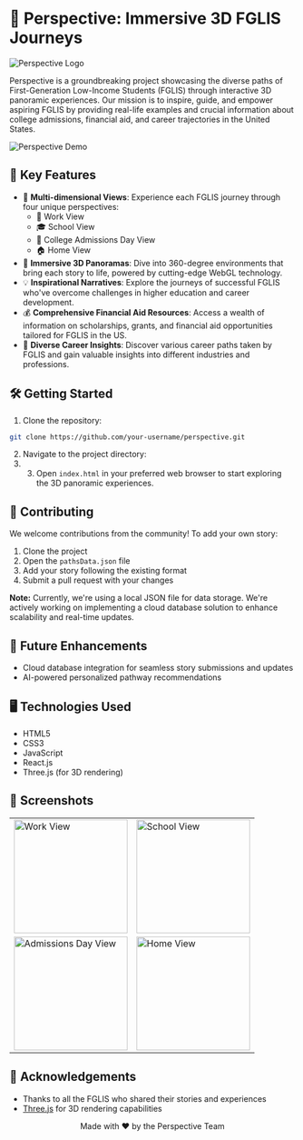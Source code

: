 # 🌟 Perspective: Immersive 3D FGLIS Journeys

![Perspective Logo](https://your-image-url.com/perspective-logo.png)

Perspective is a groundbreaking project showcasing the diverse paths of First-Generation Low-Income Students (FGLIS) through interactive 3D panoramic experiences. Our mission is to inspire, guide, and empower aspiring FGLIS by providing real-life examples and crucial information about college admissions, financial aid, and career trajectories in the United States.

![Perspective Demo](https://your-image-url.com/perspective-demo.gif)

## 🚀 Key Features

- 🔄 **Multi-dimensional Views**: Experience each FGLIS journey through four unique perspectives:
  - 💼 Work View
  - 🎓 School View
  - 📅 College Admissions Day View
  - 🏠 Home View
- 🌈 **Immersive 3D Panoramas**: Dive into 360-degree environments that bring each story to life, powered by cutting-edge WebGL technology.
- 💡 **Inspirational Narratives**: Explore the journeys of successful FGLIS who've overcome challenges in higher education and career development.
- 💰 **Comprehensive Financial Aid Resources**: Access a wealth of information on scholarships, grants, and financial aid opportunities tailored for FGLIS in the US.
- 🚀 **Diverse Career Insights**: Discover various career paths taken by FGLIS and gain valuable insights into different industries and professions.

## 🛠️ Getting Started

1. Clone the repository:
```bash
git clone https://github.com/your-username/perspective.git
```
2. Navigate to the project directory:
3. 3. Open `index.html` in your preferred web browser to start exploring the 3D panoramic experiences.

## 🤝 Contributing

We welcome contributions from the community! To add your own story:

1. Clone the project
2. Open the `pathsData.json` file
3. Add your story following the existing format
4. Submit a pull request with your changes

**Note:** Currently, we're using a local JSON file for data storage. We're actively working on implementing a cloud database solution to enhance scalability and real-time updates.

## 🔮 Future Enhancements

- Cloud database integration for seamless story submissions and updates
- AI-powered personalized pathway recommendations

## 🖥️ Technologies Used

- HTML5
- CSS3
- JavaScript
- React.js
- Three.js (for 3D rendering)
  
## 📸 Screenshots

<table>
<tr>
 <td><img src="https://placeholder-image-url.com/screenshot1.jpg" alt="Work View" width="200"/></td>
 <td><img src="https://placeholder-image-url.com/screenshot2.jpg" alt="School View" width="200"/></td>
</tr>
<tr>
 <td><img src="https://placeholder-image-url.com/screenshot3.jpg" alt="Admissions Day View" width="200"/></td>
 <td><img src="https://placeholder-image-url.com/screenshot4.jpg" alt="Home View" width="200"/></td>
</tr>
</table>

## 🙏 Acknowledgements

- Thanks to all the FGLIS who shared their stories and experiences
- [Three.js](https://threejs.org/) for 3D rendering capabilities


<p align="center">
Made with ❤️ by the Perspective Team
</p>
